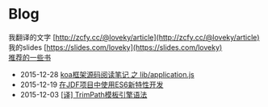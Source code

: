 # Blog

我翻译的文字 [http://zcfy.cc/@loveky/article](http://zcfy.cc/@loveky/article)      
我的slides [https://slides.com/loveky](https://slides.com/loveky)      
[推荐的一些书](https://github.com/loveky/Blog/issues/4) 


- 2015-12-28 [koa框架源码阅读笔记 之 lib/application.js](https://github.com/loveky/Blog/issues/3)
- 2015-12-19 [在JDF项目中使用ES6新特性开发](https://github.com/loveky/Blog/issues/2)
- 2015-12-03 [[译] TrimPath模板引擎语法](https://github.com/loveky/Blog/issues/1)
